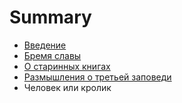 # Summary

* [Введение](README.md)
* [Бремя славы](TheWeightOfGlory.md)
* [О старинных книгах](OnTheReadingOfOldBooks.adoc)
* [Размышления о третьей заповеди](MeditationOnTheThirdCommandment.adoc)
* Человек или кролик

